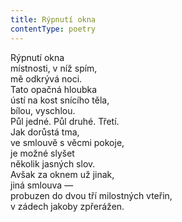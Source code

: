 ```yaml
---
title: Rýpnutí okna
contentType: poetry
---
```


<section>

Rýpnutí okna  
místnosti, v níž spím,  
mě odkrývá noci.  
Tato opačná hloubka  
ústí na kost snícího těla,  
bílou, vyschlou.  
Půl jedné. Půl druhé. Třetí.  
Jak dorůstá tma,  
ve smlouvě s věcmi pokoje,  
je možné slyšet  
několik jasných slov.  
Avšak za oknem už jinak,  
jiná smlouva —  
probuzen do dvou tří milostných vteřin,  
v zádech jakoby zpřerážen.

</section>
